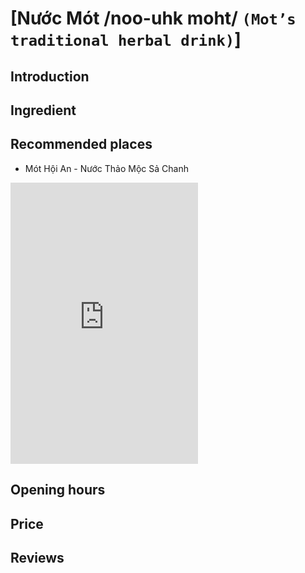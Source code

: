 # [Nước Mót /noo-uhk moht/ `(Mot’s traditional herbal drink)`]

## Introduction

## Ingredient

## Recommended places

 - Mót Hội An - Nước Thảo Mộc Sả Chanh
<div class="map-container">
  <iframe src="https://www.google.com/maps/embed?pb=!1m18!1m12!1m3!1d3837.6082012235415!2d108.32475927518408!3d15.877176544550625!2m3!1f0!2f0!3f0!3m2!1i1024!2i768!4f13.1!3m3!1m2!1s0x31420e7e86a3b673%3A0x111d7cc765bb7cbf!2zTcOzdCBI4buZaSBBbiAtIE7GsOG7m2MgVGjhuqNvIE3hu5ljIFPhuqMgQ2hhbmg!5e0!3m2!1sen!2s!4v1688193424148!5m2!1sen!2s" with="100%" height="450" style="border:0;" allowfullscreen="" loading="lazy" referrerpolicy="no-referrer-when-downgrade"></iframe>
</div>

## Opening hours

## Price

## Reviews
